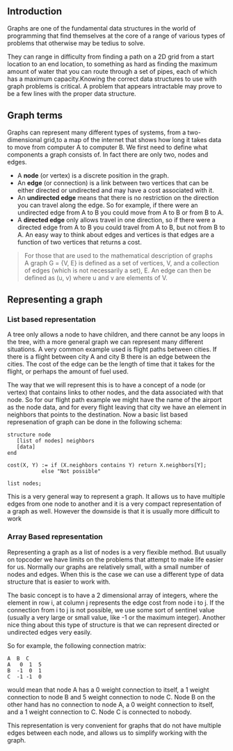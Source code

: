 ## Introduction
Graphs are one of the fundamental data structures in the world of programming that find themselves at the core of a range of various types of problems that otherwise may be tedius to solve.

They can range in difficulty from finding a path on a 2D grid from a start location to an end location, to something as hard as finding the maximum amount of water that you can route through a set of pipes, each of which has a maximum capacity.Knowing the correct data structures to use with graph problems is critical. A problem that appears intractable may prove to be a few lines with the proper data structure.

## Graph terms
Graphs can represent many different types of systems, from a two-dimensional grid,to a map of the internet that shows how long it takes data to move from computer A to computer B. We first need to define what components a graph consists of. 
In fact there are only two, nodes and edges. 
* A **node** (or vertex) is a discrete position in the graph. 
* An **edge** (or connection) is a link between two vertices that can be either directed or undirected and may have a cost associated with it. 
* An **undirected edge** means that there is no restriction on the direction you can travel along the edge. 
So for example, if there were an undirected edge from A to B you could move from A to B or from B to A. 
* A **directed edge** only allows travel in one direction, so if there were a directed edge from A to B you could travel from A to B, but not from B to A. 
An easy way to think about edges and vertices is that edges are a function of two vertices that returns a cost.
> For those that are used to the mathematical description of graphs <br>
> A graph G = {V, E} is defined as a set of vertices, V, and a collection of edges (which is not necessarily a set), E. 
> An edge can then be defined as (u, v) where u and v are elements of V.

## Representing a graph

### List based representation
A tree only allows a node to have children, and there cannot be any loops in the tree, with a more general graph we can represent many different situations. A very common example used is flight paths between cities. If there is a flight between city A and city B there is an edge between the cities. The cost of the edge can be the length of time that it takes for the flight, or perhaps the amount of fuel used.

The way that we will represent this is to have a concept of a node (or vertex) that contains links to other nodes, and the data associated with that node. So for our flight path example we might have the name of the airport as the node data, and for every flight leaving that city we have an element in neighbors that points to the destination. 
Now a basic list based represenation of graph can be done in the following schema:
```
structure node
   [list of nodes] neighbors
   [data]
end

cost(X, Y) := if (X.neighbors contains Y) return X.neighbors[Y];
           else "Not possible"

list nodes;
```
This is a very general way to represent a graph. It allows us to have multiple edges from one node to another and it is a very compact representation of a graph as well. However the downside is that it is usually more difficult to work

### Array Based representation
Representing a graph as a list of nodes is a very flexible method. But usually on topcoder we have limits on the problems that attempt to make life easier for us. Normally our graphs are relatively small, with a small number of nodes and edges. When this is the case we can use a different type of data structure that is easier to work with.

The basic concept is to have a 2 dimensional array of integers, where the element in row i, at column j represents the edge cost from node i to j. If the connection from i to j is not possible, we use some sort of sentinel value (usually a very large or small value, like -1 or the maximum integer). Another nice thing about this type of structure is that we can represent directed or undirected edges very easily.

So for example, the following connection matrix: 
```
A  B  C
A   0  1  5
B  -1  0  1
C  -1 -1  0
```
would mean that node A has a 0 weight connection to itself, a 1 weight connection to node B and 5 weight connection to node C. Node B on the other hand has no connection to node A, a 0 weight connection to itself, and a 1 weight connection to C. Node C is connected to nobody. 

This representation is very convenient for graphs that do not have multiple edges between each node, and allows us to simplify working with the graph. 
